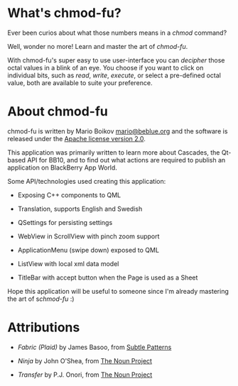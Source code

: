 What's chmod-fu?
================
Ever been curios about what those numbers means in a *chmod* command?

Well, wonder no more! Learn and master the art of *chmod-fu*.

With chmod-fu's super easy to use user-interface you can *decipher* those octal values in a blink of an eye. You choose if you want to click on individual bits, such as *read*, *write*, *execute*, or select a pre-defined octal value, both are available to suite your preference.


About chmod-fu
==============
chmod-fu is written by Mario Boikov <mario@beblue.org> and the software is released under the [Apache license version 2.0](http://www.apache.org/licenses/LICENSE-2.0.html).

This application was primarily written to learn more about Cascades, the Qt-based API for BB10, and to find out what actions are required to publish an application on BlackBerry App World.

Some API/technologies used creating this application:

  - Exposing C++ components to QML

  - Translation, supports English and Swedish

  - QSettings for persisting settings

  - WebView in ScrollView with pinch zoom support

  - ApplicationMenu (swipe down) exposed to QML

  - ListView with local xml data model

  - TitleBar with accept button when the Page is used as a Sheet

Hope this application will be useful to someone since I'm already mastering the art of s*chmod-fu* :)


Attributions
============
- *Fabric (Plaid)* by James Basoo, from [Subtle Patterns](http://subtlepatterns.com)

- *Ninja* by John O'Shea, from [The Noun Project](http://thenounproject.com)

- *Transfer* by P.J. Onori, from [The Noun Project](http://thenounproject.com)

